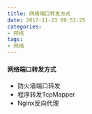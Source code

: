 ```yaml
---
title: 网络端口转发方式
date: 2017-11-23 09:53:25
categories: 
- 网络
tags: 
- 网络
---
```



#### 网络端口转发方式

- 防火墙端口转发
- 程序转发TcpMapper
- Nginx反向代理





